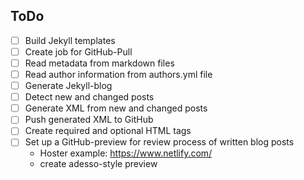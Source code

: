 ## ToDo

- [ ] Build Jekyll templates
- [ ] Create job for GitHub-Pull
- [ ] Read metadata from markdown files
- [ ] Read author information from authors.yml file
- [ ] Generate Jekyll-blog 
- [ ] Detect new and changed posts
- [ ] Generate XML from new and changed posts
- [ ] Push generated XML to GitHub
- [ ] Create required and optional HTML tags
- [ ] Set up a GitHub-preview for review process of written blog posts
  - Hoster example: https://www.netlify.com/
  - create adesso-style preview 
